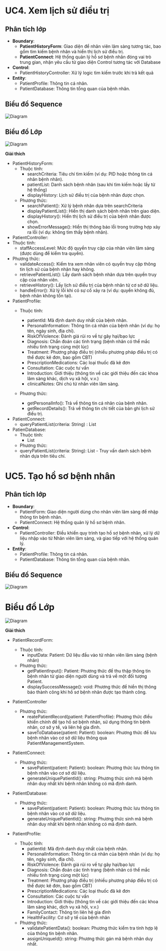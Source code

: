 # UC4. Xem lịch sử điều trị

## Phân tích lớp
- **Boundary**:
  - **PatientHistoryForm**: Giao diện để nhân viên lâm sàng tương tác, bao gồm tìm kiếm bệnh nhân và hiển thị lịch sử điều trị.
  - **PatientConnect**: Hệ thống quản lý hồ sơ bệnh nhân đóng vai trò trung gian, nhận yêu cầu từ giao diện Control tương tác với Database
- **Control**:
  - PatientHistoryController: Xử lý logic tìm kiếm trước khi trả kết quả
- **Entity**:
  - PatientProfile: Thông tin cá nhân.
  - PatientDatabase: Thông tin tổng quan của bệnh nhân.

## Biểu đồ Sequence
![Diagram](https://www.planttext.com/plantuml/png/l9IzJiCm58NtFCKHUryWGgXI4NH2bUZ2wAOfiKWSSAuhCY86Xeg19q204581iJ350qCgtkC-0Q-0Gai9_GSarjZtopdsbxpPbsf2GfE9GaTu56kixGJvjK9Nvdsr1f5WbqIduxHYezf2fsW8ahwYkamerkbMh2F7LoHflDBGSKU6lkF5YdGSJWpKXaz3NqyXQx5IlaSJk4r1eYKItt4-Wg2oCIE2YsR-4E50SlOIeSNsJ0LGHH5dUlCquYkKYxsyR-1nTcT0gp6_falaKHaNjS2aR4yLg00T8XtpdUzRIyEVdLqqjKdHvUnMWOByMUs3f9ePvfEoNgdCmd1sWoxRataOXCM5uyY81VLAx76_dO2pnwNfHbAK2JFEVZk_MaegNsI9Ddg1YxeSddR0jhTAsSLQrGAsvnF3WmksfpZs8uHiUrw0XEqZ1XUIxOa1QRQzlrWNSdQRhep-9_dcnW6nlOVtUbMiNQBDzWcXP7jcVYhcBnely74fhV4h8tzquqlrd4yRIZcTRMZbQf3ldq_LL-tYB_yE003__mC0)


## Biểu đồ Lớp

![Diagram](https://www.planttext.com/plantuml/png/f5J1RjD04BtxA-OO3la12rMLaY8YjH0Ln7sxdjWZrhDXTXo840V4WV-00n9dJicXXto9lw2_WEoiYzqwKYKkNcdVl3VpPcPzjxyz3sf4gz8brfaGO6cKaFKb1VMoVU6bXCy9m1G26h75J4XHo40ARrI8ynPR7qcN51HIQ8xdKMSfVaKEpn80Y18HcJo353QUiXRAAAoTsKQiKHZ5Orb3B1J-uuM8boiCmUGuAOzdL-9zy9TaQ7BcMSKxXz9w111K8TpWmp9EEYeCPmxRv1DilYbSVBAuLl9yCcrKY7rTPCXAAq8Pj7I94ZmRj-2Lbz8qWWFyciBxrwjtv1sonG4q9vEp3nG6jsy5ZPR8EamZ6AnGM_0LPcJRJ25Q_dVJs9t2p7EedCPgsf3-rJ5eqJGrg-oZagqZ9clSAwyO-Wi4aAFs3RTD7yBNQBraSrH3BlJnaQ4oMeqJ_L2X3BRAnWNkByVbs7WVwiwDcXiJkh6TN8d_oZZo-gRJiv5zJI4duq6ftjskEreF7xBQXgHWYsfRxxznfC7syBi2M-z-LJs5DhP7xtm_XNxVenw_s_OKLEhTJzZK-w-WnU4Fvw34S5FlltC1N1n-S9AS8sVDp-Wl0000__y30000)

**Giải thích**
- PatientHistoryForm:
  - Thuộc tính:
    - searchCriteria: Tiêu chí tìm kiếm (ví dụ: PID hoặc thông tin cá nhân bệnh nhân).
    - patientList: Danh sách bệnh nhân (sau khi tìm kiếm hoặc lấy từ hệ thống)
    - displayHistory: Lịch sử điều trị của bệnh nhân được chọn.
  -	Phương thức:
    -	searchPatient(): Xử lý bệnh nhân dựa trên searchCriteria
    -	displayPatientList(): Hiển thị danh sách bệnh nhân trên giao diện.
    -	displayHistory(): Hiển thị lịch sử điều trị của bệnh nhân được chọn.
    -	showErrorMessage(): Hiển thị thông báo lỗi trong trường hợp xảy ra lỗi (ví dụ: không tìm thấy bệnh nhân).
-	PatientController:
  -	Thuộc tính:
    -	staffAccessLevel: Mức độ quyền truy cập của nhân viên lâm sàng (được dùng để kiểm tra quyền).
  -	Phương thức:
    - validateAccess(): Kiểm tra xem nhân viên có quyền truy cập thông tin lịch sử của bệnh nhân hay không.
    - retrievePatientList(): Lấy danh sách bệnh nhân dựa trên quyền truy cập của nhân viên.
    - retrieveHistory(): Lấy lịch sử điều trị của bệnh nhân từ cơ sở dữ liệu.
    - handleError(): Xử lý lỗi khi có sự cố xảy ra (ví dụ: quyền không đủ, bệnh nhân không tồn tại).
- PatientProfile:
  - Thuộc tính:
    - patientId: Mã định danh duy nhất của bệnh nhân.
    - PersonalInformation: Thông tin cá nhân của bệnh nhân (ví dụ: họ tên, ngày sinh, địa chỉ).
    - RiskOfViolence: Đánh giá rủi ro về tự gây hại/bạo lực
    - Diagnosis: Chẩn đoán các tình trạng (bệnh nhân có thể mắc nhiều tình trạng cùng một lúc)
    - Treatment: Phương pháp điều trị (nhiều phương pháp điều trị có thể được kê đơn, bao gồm CBT)
    - PrescriptionMedications: Các loại thuốc đã kê đơn
    - Consultation: Các cuộc tư vấn
    - Introduction: Giới thiệu (thông tin về các giới thiệu đến các khoa lâm sàng khác, dịch vụ xã hội, v.v.)
    - clinicalNotes: Ghi chú từ nhân viên lâm sàng.
    
  - Phương thức:
    - getPersonalInfo(): Trả về thông tin cá nhân của bệnh nhân.
    - getRecordDetails(): Trả về thông tin chi tiết của bản ghi lịch sử điều trị.
- PatientConnect:
  + queryPatientList(criteria: String) : List<PatientProfile>
- PatienDatabase:
  - Thuộc tính:
    - List<PatientProfile>
  - Phương thức:
  - queryPatientList(criteria: String): List<PatientProfile> - Truy vấn danh sách bệnh nhân dựa trên tiêu chí.

# UC5. Tạo hồ sơ bệnh nhân
## Phân tích lớp
- **Boundary**:
  - PatientForm: Giao diện người dùng cho nhân viên lâm sàng để nhập thông tin bệnh nhân.
  - PatientConnect: Hệ thống quản lý hồ sơ bệnh nhân.
- **Control**:
  - PatientController: Điều khiển quy trình tạo hồ sơ bệnh nhân, xử lý dữ liệu nhập vào từ Nhân viên lâm sàng, và giao tiếp với hệ thống quản lý.
- **Entity**:
  - PatientProfile: Thông tin cá nhân.
  - PatientDatabase: Thông tin tổng quan của bệnh nhân.


## Biểu đồ Sequence
![Diagram](https://www.planttext.com/plantuml/png/l5MzRjim6Dpr53UsWr_0Wn70GHCWhH6qHe6Ej4H7H2GobQW06OiE6Je57Jfqg5KF1O863P1Cuk21XT-3Jz1NA2ZP5cLRZhjq4aJTVT_nlX_zKRE3L994Pd7a4L-A18DGV-TlcRxb82dUI38UUoEHyO0aLpWbab4kNrDV9C4BaSGMOvyUvPB95U0q4MCMKSyNN2OYMXxtgzU89fPNlwsn-u9pwakBQPvi23aaaen8IXteyiZpIktez4g1NRmowXlE6148c57N73mqnTq5PAWV-HaaurvveqwdLrsxYsDcr4SE6Hhr2MFxSPFZaKYYhnyGwoa6nnu0h6KUL2G7K2NgEHPqSMJK7ND1ZbkTtfeJNPnORJ5aGbpEceCrRsdB4yILePqrTSF455DS6lK1vwQOIRpFx87KFsESCrFCOZpZffXbyFN3ytRzYyxeuaZdl1bgvIb6jZuXk6r5Lzs2N8ghh6rKg2L2GnYDKegJ2kWtgxPLR-tREtsRmJV5ZmpI5BaegOqyiL5VsR-w6RT7-Uy6jcYXFDYOfaLFj-LiRt1dT7Ot-B0q-VUDKJSCSdvlr9IVDRCysUtOAynk7QNFpZrzdU-RVXUvt1k7Hlr2PDTHXj2ewGKYewxtcFwNy_jiduBtTsaBtMhWKay4_7cEr2xAe5PMpSmmj5Fk9jqYSqjFHKPzOJOuhke12eMUM42vYAl-SWFL6tXOPHlfN2ocBZJgCz9vReLCU0ZV0hm3oWFx3_iB003__mC0)
# Biểu đồ Lớp
![Diagram](https://www.planttext.com/plantuml/png/l5GzQ-D04EtrAxPq2dEzE48WuK2G49ElVhCxLeQiPvMTMOCvhifFkU8W44YHoYvI1F8_z0lo5y9ALY8vBboTkfrvRzxRqPFULoy7B3f8dBdCECsi9beGICx0-61_-J1JlpEL7gGgof4MdNUOIV1JTD2sIv1rkKZ0qTvsc4Mkd5wSHsE0-GIOTGa9FFTeip_PqCMX9mdUEGYT2nD02mnCZghsj2cubwjhxnreQgcivt3XqmskDSCEh2rk28nqLjAyTMTN2oKG12rmINWNEt9Xq_rP0bBvJREp-rz5ruCQpR4gB93W527awhmbfF840dlIhg2f3pCjw6dGFqE-FPrUeNT01WQj8zGbUKOUL2_Igvqr5-hB160Ji4hpJy2YQPGuLyV8ylEhij-W3prnTB9sqq3wfHPKf53PQ8QMcsNDjKFx5R2q_T76FZKpbjGkStEBsVUlPppUtvBcN9NrwX7LulKXAbCl_yMEsWCDgKtqScLkug9UtPCIh9SlrVO93RP7_qpHBlnFS6z0buXSkRUd-4D2lVohvERrcKebI5bs06JJJ-G3003__mC0)

**Giải thích**
- PatientRecordForm:
  - Thuộc tính:
    - inputData: Patient: Dữ liệu đầu vào từ nhân viên lâm sàng (bệnh nhân)
  - Phương thức:
    - getPatientInput(): Patient: Phương thức để thu thập thông tin bệnh nhân từ giao diện người dùng và trả về một đối tượng Patient.
    - displaySuccessMessage(): void: Phương thức để hiển thị thông báo thành công khi hồ sơ bệnh nhân được tạo thành công.
- PatientController
  - Phương thức: 
    - reatePatientRecord(patient: PatientProfile): Phương thức điều khiển chính để tạo hồ sơ bệnh nhân, sử dụng thông tin bệnh nhân, cơ sở y tế, và liên hệ gia đình.
    - saveToDatabase(patient: Patient): boolean: Phương thức để lưu bệnh nhân vào cơ sở dữ liệu thông qua PatientManagementSystem.
- PatientConnect:
  - Phương thức:
    - savePatient(patient: Patient): boolean: Phương thức lưu thông tin bệnh nhân vào cơ sở dữ liệu.
    - generateUniquePatientId(): string: Phương thức sinh mã bệnh nhân duy nhất khi bệnh nhân không có mã định danh.
      
- PatientDatabase:
  - Phương thức:
    - savePatient(patient: Patient): boolean: Phương thức lưu thông tin bệnh nhân vào cơ sở dữ liệu.
    - generateUniquePatientId(): string: Phương thức sinh mã bệnh nhân duy nhất khi bệnh nhân không có mã định danh.
      
- PatientProfile:
  - Thuộc tính:
    - patientId: Mã định danh duy nhất của bệnh nhân.
    - PersonalInformation: Thông tin cá nhân của bệnh nhân (ví dụ: họ tên, ngày sinh, địa chỉ).
    - RiskOfViolence: Đánh giá rủi ro về tự gây hại/bạo lực
    - Diagnosis: Chẩn đoán các tình trạng (bệnh nhân có thể mắc nhiều tình trạng cùng một lúc)
    - Treatment: Phương pháp điều trị (nhiều phương pháp điều trị có thể được kê đơn, bao gồm CBT)
    - PrescriptionMedications: Các loại thuốc đã kê đơn
    - Consultation: Các cuộc tư vấn
    - Introduction: Giới thiệu (thông tin về các giới thiệu đến các khoa lâm sàng khác, dịch vụ xã hội, v.v.)
    - FamilyContact: Thông tin liên hệ gia đình
    - HealthFacility: Cơ sở y tế của bệnh nhân
  - Phương thức:
    - validatePatientData(): boolean: Phương thức kiểm tra tính hợp lệ của thông tin bệnh nhân.
    - assignUniqueId(): string: Phương thức gán mã bệnh nhân duy nhất.


